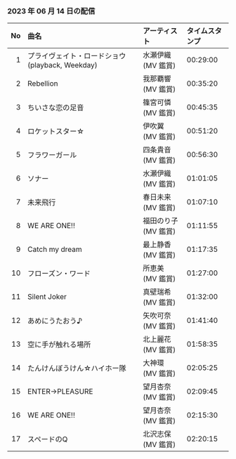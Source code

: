 ﻿### 2023 年 06 月 14 日の配信
| No | 曲名 | アーティスト | タイムスタンプ |
| --: | :-- | :-- | :-- |
| 1 | プライヴェイト・ロードショウ (playback, Weekday) | 水瀬伊織 (MV 鑑賞) | 00:29:00 |
| 2 | Rebellion | 我那覇響 (MV 鑑賞) | 00:35:20 |
| 3 | ちいさな恋の足音 | 篠宮可憐 (MV 鑑賞) | 00:45:35 |
| 4 | ロケットスター☆ | 伊吹翼 (MV 鑑賞) | 00:51:20 |
| 5 | フラワーガール | 四条貴音 (MV 鑑賞) | 00:56:30 |
| 6 | ソナー | 水瀬伊織 (MV 鑑賞) | 01:01:05 |
| 7 | 未来飛行 | 春日未来 (MV 鑑賞) | 01:07:10 |
| 8 | WE ARE ONE!! | 福田のり子 (MV 鑑賞) | 01:11:55 |
| 9 | Catch my dream | 最上静香 (MV 鑑賞) | 01:17:35 |
| 10 | フローズン・ワード | 所恵美 (MV 鑑賞) | 01:27:00 |
| 11 | Silent Joker | 真壁瑞希 (MV 鑑賞) | 01:32:00 |
| 12 | あめにうたおう♪ | 矢吹可奈 (MV 鑑賞) | 01:41:40 |
| 13 | 空に手が触れる場所 | 北上麗花 (MV 鑑賞) | 01:58:35 |
| 14 | たんけんぼうけん☆ハイホー隊 | 大神環 (MV 鑑賞) | 02:05:25 |
| 15 | ENTER→PLEASURE | 望月杏奈 (MV 鑑賞) | 02:09:45 |
| 16 | WE ARE ONE!! | 望月杏奈 (MV 鑑賞) | 02:15:30 |
| 17 | スペードのQ | 北沢志保 (MV 鑑賞) | 02:20:15 |
